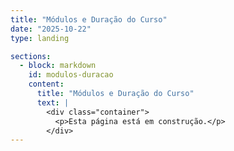 ```yaml
---
title: "Módulos e Duração do Curso"
date: "2025-10-22"
type: landing

sections:
  - block: markdown
    id: modulos-duracao
    content:
      title: "Módulos e Duração do Curso"
      text: |
        <div class="container">
          <p>Esta página está em construção.</p>
        </div>
---
```


